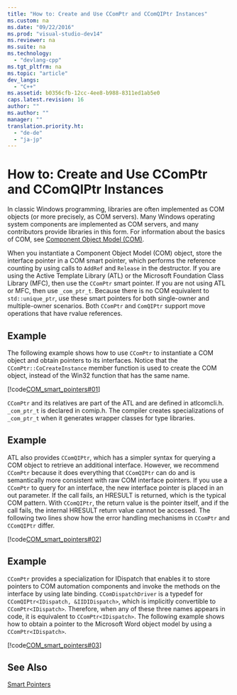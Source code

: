 ```yaml
---
title: "How to: Create and Use CComPtr and CComQIPtr Instances"
ms.custom: na
ms.date: "09/22/2016"
ms.prod: "visual-studio-dev14"
ms.reviewer: na
ms.suite: na
ms.technology: 
  - "devlang-cpp"
ms.tgt_pltfrm: na
ms.topic: "article"
dev_langs: 
  - "C++"
ms.assetid: b0356cfb-12cc-4ee8-b988-8311ed1ab5e0
caps.latest.revision: 16
author: ""
ms.author: ""
manager: ""
translation.priority.ht: 
  - "de-de"
  - "ja-jp"
---
```

# How to: Create and Use CComPtr and CComQIPtr Instances
In classic Windows programming, libraries are often implemented as COM objects (or more precisely, as COM servers). Many Windows operating system components are implemented as COM servers, and many contributors provide libraries in this form. For information about the basics of COM, see [Component Object Model (COM)](assetId:///3578ca42-a4b6-44b3-ad5b-aeb5fa61f3f4).  
  
 When you instantiate a Component Object Model (COM) object, store the interface pointer in a COM smart pointer, which performs the reference counting by using calls to `AddRef` and `Release` in the destructor. If you are using the Active Template Library (ATL) or the Microsoft Foundation Class Library (MFC), then use the `CComPtr` smart pointer. If you are not using ATL or MFC, then use `_com_ptr_t`. Because there is no COM equivalent to `std::unique_ptr`, use these smart pointers for both single-owner and multiple-owner scenarios. Both `CComPtr` and `ComQIPtr` support move operations that have rvalue references.  
  
## Example  
 The following example shows how to use `CComPtr` to instantiate a COM object and obtain pointers to its interfaces. Notice that the `CComPtr::CoCreateInstance` member function is used to create the COM object, instead of the Win32 function that has the same name.  
  
 [!code[COM_smart_pointers#01](../vs140/codesnippet/CPP/how-to--create-and-use-ccomptr-and-ccomqiptr-instances_1.cpp)]  
  
 `CComPtr` and its relatives are part of the ATL and are defined in atlcomcli.h. `_com_ptr_t` is declared in comip.h. The compiler creates specializations of `_com_ptr_t` when it generates wrapper classes for type libraries.  
  
## Example  
 ATL also provides `CComQIPtr`, which has a simpler syntax for querying a COM object to retrieve an additional interface. However, we recommend `CComPtr` because it does everything that `CComQIPtr` can do and is semantically more consistent with raw COM interface pointers. If you use a `CComPtr` to query for an interface, the new interface pointer is placed in an out parameter. If the call fails, an HRESULT is returned, which is the typical COM pattern. With `CComQIPtr`, the return value is the pointer itself, and if the call fails, the internal HRESULT return value cannot be accessed. The following two lines show how the error handling mechanisms in `CComPtr` and `CComQIPtr` differ.  
  
 [!code[COM_smart_pointers#02](../vs140/codesnippet/CPP/how-to--create-and-use-ccomptr-and-ccomqiptr-instances_2.cpp)]  
  
## Example  
 `CComPtr` provides a specialization for IDispatch that enables it to store pointers to COM automation components and invoke the methods on the interface by using late binding. `CComDispatchDriver` is a typedef for `CComQIPtr<IDispatch, &IIDIDispatch>`, which is implicitly convertible to `CComPtr<IDispatch>`. Therefore, when any of these three names appears in code, it is equivalent to `CComPtr<IDispatch>`. The following example shows how to obtain a pointer to the Microsoft Word object model by using a `CComPtr<IDispatch>`.  
  
 [!code[COM_smart_pointers#03](../vs140/codesnippet/CPP/how-to--create-and-use-ccomptr-and-ccomqiptr-instances_3.cpp)]  
  
## See Also  
 [Smart Pointers](../vs140/smart-pointers--modern-c---.md)